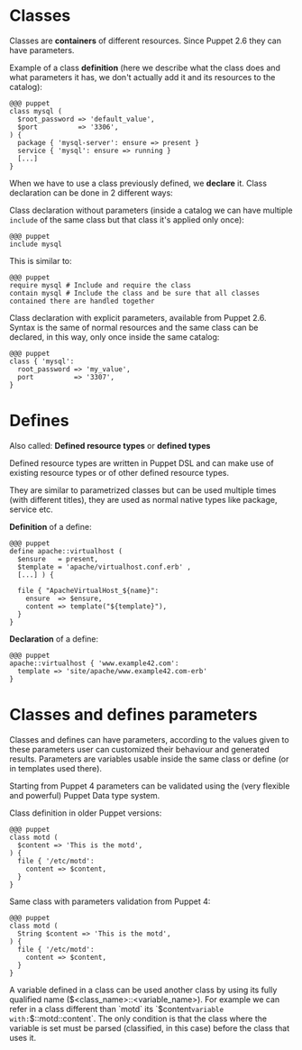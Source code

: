 # Classes

Classes are **containers** of different resources. Since Puppet 2.6 they can have parameters.

Example of a class **definition** (here we describe what the class does and what parameters it has, we don't actually add it and its resources to the catalog):

    @@@ puppet
    class mysql (
      $root_password => 'default_value',
      $port          => '3306',
    ) {
      package { 'mysql-server': ensure => present }
      service { 'mysql': ensure => running }
      [...]
    }

When we have to use a class previously defined, we **declare** it. Class declaration can be done in 2 different ways:

Class declaration without parameters (inside a catalog we can have multiple ```include``` of the same class but that class it's applied only once):

    @@@ puppet
    include mysql

This is similar to:

    @@@ puppet
    require mysql # Include and require the class
    contain mysql # Include the class and be sure that all classes contained there are handled together 

Class declaration with explicit parameters, available from Puppet 2.6. Syntax is the same of normal resources and the same class can be declared, in this way, only once inside the same catalog:

    @@@ puppet
    class { 'mysql':
      root_password => 'my_value',
      port          => '3307',
    }

# Defines

Also called: **Defined resource types** or **defined types**

Defined resource types are written in Puppet DSL and can make use of existing resource types or of other defined resource types.

They are similar to parametrized classes but can be used multiple times (with different titles), they are used as normal native types like package, service etc.

**Definition** of a define:

    @@@ puppet
    define apache::virtualhost (
      $ensure   = present,
      $template = 'apache/virtualhost.conf.erb' ,
      [...] ) {

      file { "ApacheVirtualHost_${name}":
        ensure  => $ensure,
        content => template("${template}"),
      }
    }

**Declaration** of a define:

    @@@ puppet
    apache::virtualhost { 'www.example42.com':
      template => 'site/apache/www.example42.com-erb'
    }

# Classes and defines parameters

Classes and defines can have parameters, according to the values given to these parameters user can customized their behaviour and generated results. Parameters are variables usable inside the same class or define (or in templates used there).

Starting from Puppet 4 parameters can be validated using the (very flexible and powerful) Puppet Data type system.

Class definition in older Puppet versions: 

    @@@ puppet
    class motd (
      $content => 'This is the motd',
    ) {
      file { '/etc/motd':
        content => $content,
      }
    }
  
Same class with parameters validation from Puppet 4:

    @@@ puppet
    class motd (
      String $content => 'This is the motd',
    ) {
      file { '/etc/motd':
        content => $content,
      }
    }

A variable defined in a class can be used another class by using its fully qualified name ($<class_name>::<variable_name>). For example we can refer in a class different than `motd` its `$content` variable with: `$::motd::content`. The only condition is that the class where the variable is set must be parsed (classified, in this case) before the class that uses it.
